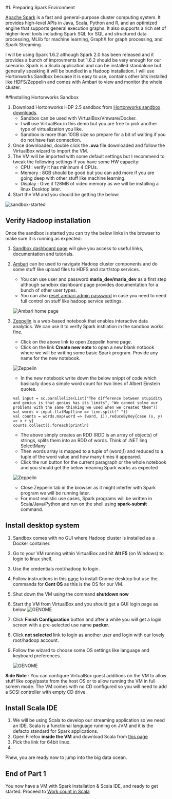 #1. Preparing Spark Environment

[Apache Spark](http://spark.apache.org/docs/1.6.2/index.html) is a fast and general-purpose cluster computing system. 
It provides high-level APIs in Java, Scala, Python and R, and an optimized engine that supports general execution graphs. 
It also supports a rich set of higher-level tools including Spark SQL for SQL and structured data processing, MLlib for machine learning, GraphX for graph processing, and Spark Streaming.

I will be using Spark 1.6.2 although Spark 2.0 has been released and it provides a bunch of improvments but 1.6.2 should be very enough for our scenario.
Spark is a Scala application and can be installed standalone but generally speaking it will be bundled in a Hadoop installation.
I will use Hortonworks Sandbox becuase it is easy to use, contains other bits installed like HDFS/Zeppelin and comes with Ambari to view and monitor the whole cluster. 

##Installing Hortonworks Sandbox

1. Download Hortonworks HDP 2.5 sandbox from [Hortonworks sandbox downloads](https://cran.r-project.org/mirrors.html).
    * Sandbox can be used with VirtualBox/Vmware/Docker.
    * I will use VirtualBox in this demo but you are free to pick another type of virtualization you like.
    * Sandbox is more than 10GB size so prepare for a bit of waiting if you do not have fast connection.
2. Once downloaded, double click the **.ova** file downloaded and follow the VirtualBox wizard to import the VM.
3. The VM will be imported with some default settings but I recommend to tweak the following settings if you have some HW capacity:
    * CPU : verify it has minimum 4 CPUs.
    * Memory : 8GB should be good but you can add more if you are going deep with other stuff like machine learning. 
    * Display : Give it 128MB of video memory as we will be installing a linux Desktop later.
4. Start the VM and you should be getting the below:

  ![sandbox-started](../images/spark-streaming-01-vm-console.png)

## Verify Hadoop installation

Once the sandbox is started you can try the below links in the browser to make sure it is running as expected:

1. [Sandbox dashboard page](http://localhost:8888) will give you access to useful links, documentation and tutorials.
2. [Ambari](http://localhost:8080/#/login) can be used to navigate Hadoop cluster components and do some stuff like upload files to HDFS and start/stop services.
    * You can use user and password **maria_dev/maria_dev** as a first step although sandbox dashboard page provides documentation for a bunch of other user types.
    * You can also [reset ambari admin password](http://hortonworks.com/hadoop-tutorial/learning-the-ropes-of-the-hortonworks-sandbox/#setup-ambari-admin-password) in case you need to need full control on stuff like hadoop service settings.

    ![Ambari home page](../images/spark-streaming-01-ambari.png)

3. [Zeppelin](http://localhost:9995/#/) is a web-based notebook that enables interactive data analytics. We can use it to verify Spark instllation in the sandbox works fine.
    * Click on the above link to open Zeppelin home page.
    * Click on the link **Create new note** to open a new blank notbook where we will be writing some basic Spark program. Provide any name for the new notebook.

    ![Zeppelin](../images/spark-streaming-01-zeppelin.png)
    
    * In the new notebook write down the below snippt of code which basically does a simple word count for two lines of Albert Einstein quotes.

    ```
    val input = sc.parallelize(List("The difference between stupidity and genius is that genius has its limits", "We cannot solve our problems with the same thinking we used when we created them"))
    val words = input.flatMap(line => line.split(" "))
    val counts = words.map(word => (word, 1)).reduceByKey{case (x, y) => x + y}
    counts.collect().foreach(println)
    ```

    * The above simply creates an RDD (RDD is an array of objects) of strings, splits them into an RDD of words. Think of .NET linq SelectMany
    * Then words array is mapped to a tuple of (word,1) and reduced to a tuple of the word value and how many times it appeared.
    * Click the run button for the current paragraph or the whole notebook and you should get the below meaning Spark works as expected

    ![Zeppelin](../images/spark-streaming-01-spark-word-count.png)

    * Close Zeppelin tab in the browser as it might interfer with Spark program we will be running later.
    * For most realistic use cases, Spark programs will be written in Scala/Java/Python and run on the shell using **spark-submit** command.

## Install desktop system

1. Sandbox comes with no GUI where Hadoop cluster is installed as a Docker container.
2. Go to your VM running within VirtualBox and hit **Alt F5** (on Windows) to login to linux shell.
3. Use the credentials root/hadoop to login.
4. Follow instructions in this [page](http://www.itzgeek.com/how-tos/linux/centos-how-tos/install-gnome-gui-on-centos-7-rhel-7.html) to install Gnome desktop but use the commands for **Cent OS** as this is the OS for our VM.
5. Shut down the VM using the command **shutdown now**
6. Start the VM from VirtualBox and you should get a GUI login page as below
    ![GENOME](../images/spark-streaming-01-GENOME.png)
7. Click **Finish Configuration** button and after a while you will get a login screen with a pre-selected use name **packer**.
8. Click **not selected** link to login as another user and login with our lovely root/hadoop account.
9. Follow the wizard to choose some OS settings like language and keyboard preferences.

    ![GENOME](../images/spark-streaming-01-GENOME-logged-in.png)

**Side Note** : You can configure VirtualBox guest additions on the VM to allow stuff like copy/paste from the host OS or to allow running the VM in full screen mode. The VM comes with no CD configured so you will need to add a SCSI controller with empty CD drive.

## Install Scala IDE
1. We will be using Scala to develop our streaming application so we need an IDE. Scala is a functional language running on JVM and it is the defacto standard for Spark applications.
2. Open Firefox **inside the VM** and download Scala from [this page](http://scala-ide.org/download/sdk.html) 
3. Pick the link for 64bit linux.
4. 


Phew, you are ready now to jump into the big data ocean.


## End of Part 1

You now have a VM with Spark installation & Scala IDE, and ready to get started. Proceed to [Work count in Scala](spark-streaming-part2.md)

